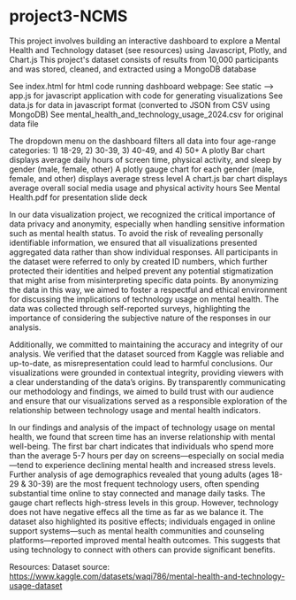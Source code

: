 # project3-NCMS

This project involves building an interactive dashboard to explore a Mental Health and Technology dataset (see resources) using Javascript, Plotly, and Chart.js
This project's dataset consists of results from 10,000 participants and was stored, cleaned, and extracted using a MongoDB database

See index.html for html code running dashboard webpage: 
See static --> app.js for javascript application with code for generating visualizations
See data.js for data in javascript format (converted to JSON from CSV using MongoDB)
See mental_health_and_technology_usage_2024.csv for original data file

The dropdown menu on the dashboard filters all data into four age-range categories: 1) 18-29, 2) 30-39, 3) 40-49, and 4) 50+
A plotly Bar chart displays average daily hours of screen time, physical activity, and sleep by gender (male, female, other)
A plotly gauge chart for each gender (male, female, and other) displays average stress level
A chart.js bar chart displays average overall social media usage and physical activity hours
See Mental Health.pdf for presentation slide deck

In our data visualization project, we recognized the critical importance of data privacy and anonymity, especially when handling sensitive information such as mental health status. To avoid the risk of revealing personally identifiable information, we ensured that all visualizations presented aggregated data rather than show individual responses. All participants in the dataset were referred to only by created ID numbers, which further protected their identities and helped prevent any potential stigmatization that might arise from misinterpreting specific data points. By anonymizing the data in this way, we aimed to foster a respectful and ethical environment for discussing the implications of technology usage on mental health. The data was collected through self-reported surveys, highlighting the importance of considering the subjective nature of the responses in our analysis.

Additionally, we committed to maintaining the accuracy and integrity of our analysis. We verified that the dataset sourced from Kaggle was reliable and up-to-date, as misrepresentation could lead to harmful conclusions. Our visualizations were grounded in contextual integrity, providing viewers with a clear understanding of the data’s origins. By transparently communicating our methodology and findings, we aimed to build trust with our audience and ensure that our visualizations served as a responsible exploration of the relationship between technology usage and mental health indicators.

In our findings and analysis of the impact of technology usage on mental health, we found that screen time has an inverse relationship with mental well-being. The first bar chart indicates that individuals who spend more than the average 5-7 hours per day on screens—especially on social media—tend to experience declining mental health and increased stress levels.
Further analysis of age demographics revealed that young adults (ages 18-29 & 30-39) are the most frequent technology users, often spending substantial time online to stay connected and manage daily tasks. The gauge chart reflects high-stress levels in this group.
However, technology does not have negative effecs all the time as far as we balance it. The dataset also highlighted its positive effects; individuals engaged in online support systems—such as mental health communities and counseling platforms—reported improved mental health outcomes. This suggests that using technology to connect with others can provide significant benefits.



Resources:
Dataset source: https://www.kaggle.com/datasets/waqi786/mental-health-and-technology-usage-dataset
